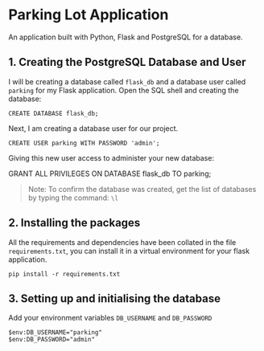 # Parking Lot Application

An application built with Python, Flask and PostgreSQL for a database.

## 1. Creating the PostgreSQL Database and User

I will be creating a database called `flask_db` and a database user called `parking` for my Flask application. Open the SQL shell and creating the database:
```
CREATE DATABASE flask_db;
```
Next, I am creating a database user for our project. 
```
CREATE USER parking WITH PASSWORD 'admin';
```
Giving this new user access to administer your new database:

GRANT ALL PRIVILEGES ON DATABASE flask_db TO parking;

> Note: To confirm the database was created, get the list of databases by typing the command: `\l`

## 2. Installing the packages

All the requirements and dependencies have been collated in the file `requirements.txt`, you can install it in a virtual environment for your flask application.

```
pip install -r requirements.txt
```

## 3. Setting up and initialising the database

Add your environment variables `DB_USERNAME` and `DB_PASSWORD`

```
$env:DB_USERNAME="parking"
$env:DB_PASSWORD="admin"
```